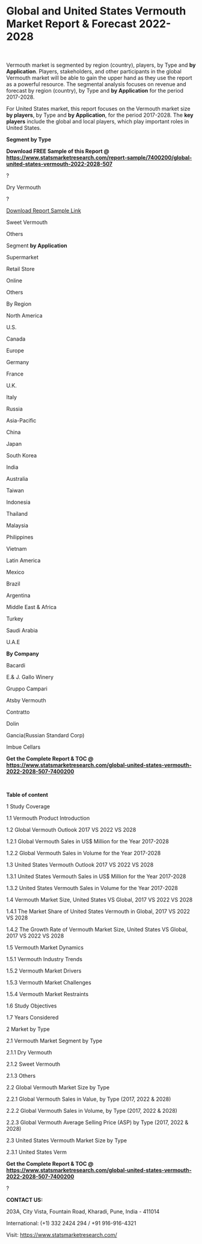 <h1>Global and United States Vermouth Market Report & Forecast 2022-2028</h1><br/><p>Vermouth market is segmented by region (country), players, by Type and <strong>by Application</strong>. Players, stakeholders, and other participants in the global Vermouth market will be able to gain the upper hand as they use the report as a powerful resource. The segmental analysis focuses on revenue and forecast by region (country), by Type and <strong>by Application</strong> for the period 2017-2028.</p>
 
 
 
 <p>For United States market, this report focuses on the Vermouth market size <strong>by players</strong>, by Type and <strong>by Application</strong>, for the period 2017-2028. The <strong>key players</strong> include the global and local players, which play important roles in United States.</p>
 
 
 
 <p><strong>Segment by Type</strong></p>
 
 
 
 <div><b>Download FREE Sample of this Report @ <a href="https://www.statsmarketresearch.com/download-free-sample/7400200/global-united-states-vermouth-2022-2028-507">https://www.statsmarketresearch.com/report-sample/7400200/global-united-states-vermouth-2022-2028-507</a></b></div>
 
 
 
 <p>? </p>
 
 
 
 <p>Dry Vermouth</p>
 
 
 
 <p>? </p>
 
 
 
 <p><a href="https://www.statsmarketresearch.com/download-free-sample/7400200/global-united-states-vermouth-2022-2028-507">Download Report Sample Link</a></p>
 
 
 
 <p>Sweet Vermouth</p>
 
 
 
 <p>Others</p>
 
 
 
 <p>Segment <strong>by Application</strong></p>
 
 
 
 <p>Supermarket</p>
 
 
 
 <p>Retail Store</p>
 
 
 
 <p>Online</p>
 
 
 
 <p>Others</p>
 
 
 
 <p>By Region</p>
 
 
 
 <p>North America</p>
 
 
 
 <p>U.S.</p>
 
 
 
 <p>Canada</p>
 
 
 
 <p>Europe</p>
 
 
 
 <p>Germany</p>
 
 
 
 <p>France</p>
 
 
 
 <p>U.K.</p>
 
 
 
 <p>Italy</p>
 
 
 
 <p>Russia</p>
 
 
 
 <p>Asia-Pacific</p>
 
 
 
 <p>China</p>
 
 
 
 <p>Japan</p>
 
 
 
 <p>South Korea</p>
 
 
 
 <p>India</p>
 
 
 
 <p>Australia</p>
 
 
 
 <p>Taiwan</p>
 
 
 
 <p>Indonesia</p>
 
 
 
 <p>Thailand</p>
 
 
 
 <p>Malaysia</p>
 
 
 
 <p>Philippines</p>
 
 
 
 <p>Vietnam</p>
 
 
 
 <p>Latin America</p>
 
 
 
 <p>Mexico</p>
 
 
 
 <p>Brazil</p>
 
 
 
 <p>Argentina</p>
 
 
 
 <p>Middle East & Africa</p>
 
 
 
 <p>Turkey</p>
 
 
 
 <p>Saudi Arabia</p>
 
 
 
 <p>U.A.E</p>
 
 
 
 <p><strong>By Company</strong></p>
 
 
 
 <p>Bacardi</p>
 
 
 
 <p>E.& J. Gallo Winery</p>
 
 
 
 <p>Gruppo Campari</p>
 
 
 
 <p>Atsby Vermouth</p>
 
 
 
 <p>Contratto</p>
 
 
 
 <p>Dolin</p>
 
 
 
 <p>Gancia(Russian Standard Corp)</p>
 
 
 
 <p>Imbue Cellars</p>
 
 
 
 <div><b>Get the Complete Report & TOC @ <a href="https://www.statsmarketresearch.com/global-united-states-vermouth-2022-2028-507-7400200">https://www.statsmarketresearch.com/global-united-states-vermouth-2022-2028-507-7400200</a></b></div>
 
 
 
 <p><br />
 
 <b>Table of content</b></p>
 
 
 
 <p>1 Study Coverage<br />
 
 1.1 Vermouth Product Introduction<br />
 
 1.2 Global Vermouth Outlook 2017 VS 2022 VS 2028<br />
 
 1.2.1 Global Vermouth Sales in US$ Million for the Year 2017-2028<br />
 
 1.2.2 Global Vermouth Sales in Volume for the Year 2017-2028<br />
 
 1.3 United States Vermouth Outlook 2017 VS 2022 VS 2028<br />
 
 1.3.1 United States Vermouth Sales in US$ Million for the Year 2017-2028<br />
 
 1.3.2 United States Vermouth Sales in Volume for the Year 2017-2028<br />
 
 1.4 Vermouth Market Size, United States VS Global, 2017 VS 2022 VS 2028<br />
 
 1.4.1 The Market Share of United States Vermouth in Global, 2017 VS 2022 VS 2028<br />
 
 1.4.2 The Growth Rate of Vermouth Market Size, United States VS Global, 2017 VS 2022 VS 2028<br />
 
 1.5 Vermouth Market Dynamics<br />
 
 1.5.1 Vermouth Industry Trends<br />
 
 1.5.2 Vermouth Market Drivers<br />
 
 1.5.3 Vermouth Market Challenges<br />
 
 1.5.4 Vermouth Market Restraints<br />
 
 1.6 Study Objectives<br />
 
 1.7 Years Considered<br />
 
 2 Market by Type<br />
 
 2.1 Vermouth Market Segment by Type<br />
 
 2.1.1 Dry Vermouth<br />
 
 2.1.2 Sweet Vermouth<br />
 
 2.1.3 Others<br />
 
 2.2 Global Vermouth Market Size by Type<br />
 
 2.2.1 Global Vermouth Sales in Value, by Type (2017, 2022 & 2028)<br />
 
 2.2.2 Global Vermouth Sales in Volume, by Type (2017, 2022 & 2028)<br />
 
 2.2.3 Global Vermouth Average Selling Price (ASP) by Type (2017, 2022 & 2028)<br />
 
 2.3 United States Vermouth Market Size by Type<br />
 
 2.3.1 United States Verm</p>
 
 
 
 <div><b>Get the Complete Report & TOC @ <a href="https://www.statsmarketresearch.com/global-united-states-vermouth-2022-2028-507-7400200">https://www.statsmarketresearch.com/global-united-states-vermouth-2022-2028-507-7400200</a></b></div>
 
 
 
 <p>? </p>
 
 
 
 <p><b>CONTACT US:</b><br />
 
 203A, City Vista, Fountain Road, Kharadi, Pune, India - 411014<br />
 
 International: (+1) 332 2424 294 / +91 916-916-4321<br />
 
 Visit: <a href="https://www.statsmarketresearch.com/">https://www.statsmarketresearch.com/</a></p>